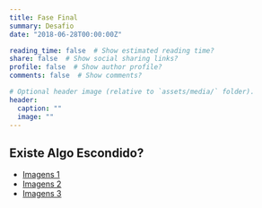 ```yaml
---
title: Fase Final
summary: Desafio
date: "2018-06-28T00:00:00Z"

reading_time: false  # Show estimated reading time?
share: false  # Show social sharing links?
profile: false  # Show author profile?
comments: false  # Show comments?

# Optional header image (relative to `assets/media/` folder).
header:
  caption: ""
  image: ""
---
```


## Existe Algo Escondido?

* [Imagens 1](https://github.com/viniciusmioto/portfolio/raw/master/img/images1.zip)
* [Imagens 2](https://github.com/viniciusmioto/portfolio/raw/master/img/images2.zip)
* [Imagens 3](https://github.com/viniciusmioto/portfolio/raw/master/img/images3.zip)